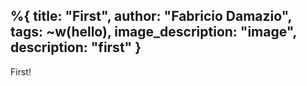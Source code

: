 %{
  title: "First",
  author: "Fabricio Damazio",
  tags: ~w(hello),
  image_description: "image",
  description: "first"
}
---
First!
